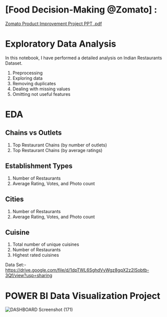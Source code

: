 # [Food Decision-Making @Zomato] :
<a>[Zomato Product Improvement Project PPT .pdf](https://github.com/lazfaa/Data-Analysis/blob/ef0ac23a8fbc795b4cd5a82907904e9321c90817/Zomato%20Product%20Improvement%20Project%20PPT%20.pdf)</a>

# Exploratory Data Analysis 
  In this notebook, I have performed a detailed analysis on Indian Restaurants Dataset. 

 1. Preprocessing
 2. Exploring data
 3. Removing duplicates
 4. Dealing with missing values
 5. Omitting not useful features
 # EDA
 ## Chains vs Outlets
 1. Top Restaurant Chains (by number of outlets)
 2. Top Restaurant Chains (by average ratings)
 ## Establishment Types
 1. Number of Restaurants
 2. Average Rating, Votes, and Photo count
 ## Cities
 1. Number of Restaurants
 2. Average Rating, Votes, and Photo count
 ## Cuisine
 1. Total number of unique cuisines
 2. Number of Restaurants
 3. Highest rated cuisines  

Data Set:- <a>https://drive.google.com/file/d/1dpTWL6SghdVyWgz8gqX2z2ISobtb-3Qf/view?usp=sharing</a>


# POWER BI Data Visualization Project <sales>
![DASHBOARD Screenshot (171)](https://github.com/lazfaa/Restaurant-Data-Analysis/assets/68544833/e75af64c-ae17-4ddb-bfc3-1081388c58db)

